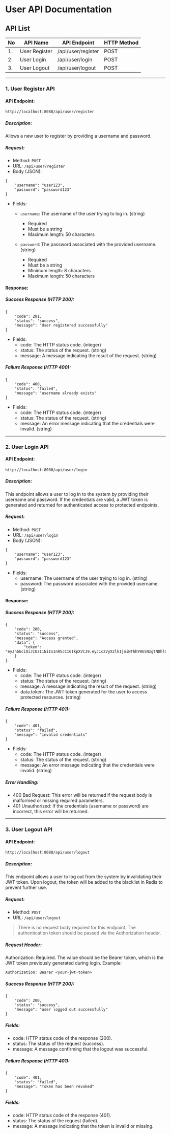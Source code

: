 # User API Documentation

## API List

| No  | API Name  | API Endpoint  | HTTP Method  |
|---|---|---|---|
|1.|User Register|/api/user/register|POST|
|2.|User Login|/api/user/login|POST|
|3.|User Logout|/api/user/logout|POST|

--- 

### 1. User Register API
#### API Endpoint:
```
http://localhost:8080/api/user/register
```
##### Description:
Allows a new user to register by providing a username and password.

##### Request:
- Method: `POST`
- URL: `/api/user/register`
- Body (JSON):
```
{
    "username": "user123",
    "password": "password123"
}
```
- Fields:
    - `username`: The username of the user trying to log in. (string)
        - Required
        - Must be a string
        - Maximum length: 50 characters

    - `password`: The password associated with the provided username. (string)
        - Required
        - Must be a string
        - Minimum length: 8 characters
        - Maximum length: 50 characters

#### Response:
##### Success Response (HTTP 200):
```
{
    "code": 201,
    "status": "success",
    "message": "User registered successfully"
}
```

- Fields:
    - code: The HTTP status code. (integer)
    - status: The status of the request. (string)
    - message: A message indicating the result of the request. (string)


##### Failure Response (HTTP 400):
```
{
    "code": 400,
    "status": "failed",
    "message": "username already exists"
}
```
- Fields:
    - code: The HTTP status code. (integer)
    - status: The status of the request. (string)
    - message: An error message indicating that the credentials were invalid. (string)

---

### 2. User Login API
#### API Endpoint:
```
http://localhost:8080/api/user/login
```
##### Description:
This endpoint allows a user to log in to the system by providing their username and password. If the credentials are valid, a JWT token is generated and returned for authenticated access to protected endpoints.

##### Request:
- Method: `POST`
- URL: `/api/user/login`
- Body (JSON):
```
{
    "username": "user123",
    "password": "password123"
}
```
- Fields:
    - username: The username of the user trying to log in. (string)
    - password: The password associated with the provided username. (string)

#### Response:
##### Success Response (HTTP 200):
```
{
    "code": 200,
    "status": "success",
    "message": "Access granted",
    "data": {
        "token": "eyJhbGciOiJIUzI1NiIsInR5cCI6IkpXVCJ9.eyJ1c2VyX2lkIjoiNThhYWU5NzgtNDhlOS00YTZhLWJmOWUtN2VkY2E3MDhiYmJkIiwidXNlcm5hbWUiOiJ1c2VyMTIzIiwicm9sZSI6InVzZXIiLCJleHAiOjE3MzMxMjc4Njd9.BcJt29ongfb3bUtObzZCbTtnxoJqDjOXL21aYK15ths"
    }
}
```
- Fields:
    - code: The HTTP status code. (integer)
    - status: The status of the request. (string)
    - message: A message indicating the result of the request. (string)
    - data.token: The JWT token generated for the user to access protected resources. (string)

##### Failure Response (HTTP 401):
```
{
    "code": 401,
    "status": "failed",
    "message": "invalid credentials"
}
```
- Fields:
    - code: The HTTP status code. (integer)
    - status: The status of the request. (string)
    - message: An error message indicating that the credentials were invalid. (string)

##### Error Handling:
- 400 Bad Request: This error will be returned if the request body is malformed or missing required parameters.
- 401 Unauthorized: If the credentials (username or password) are incorrect, this error will be returned.

---

### 3. User Logout API
#### API Endpoint:
```
http://localhost:8080/api/user/logout
```
##### Description:
This endpoint allows a user to log out from the system by invalidating their JWT token. Upon logout, the token will be added to the blacklist in Redis to prevent further use.

##### Request:
- Method: `POST`
- URL: `/api/user/logout`
> There is no request body required for this endpoint. The authentication token should be passed via the Authorization header.

##### Request Header:
Authorization: Required. The value should be the Bearer token, which is the JWT token previously generated during login.
  Example:
```
Authorization: Bearer <your-jwt-token>
```
##### Success Response (HTTP 200):
```
{
    "code": 200,
    "status": "success",
    "message": "user logged out successfully"
}
```
##### Fields:
- code: HTTP status code of the response (200).
- status: The status of the request (success).
- message: A message confirming that the logout was successful.

##### Failure Response (HTTP 401):
```
{
    "code": 401,
    "status": "failed",
    "message": "Token has been revoked"
}
```
##### Fields:
- code: HTTP status code of the response (401).
- status: The status of the request (failed).
- message: A message indicating that the token is invalid or missing.












